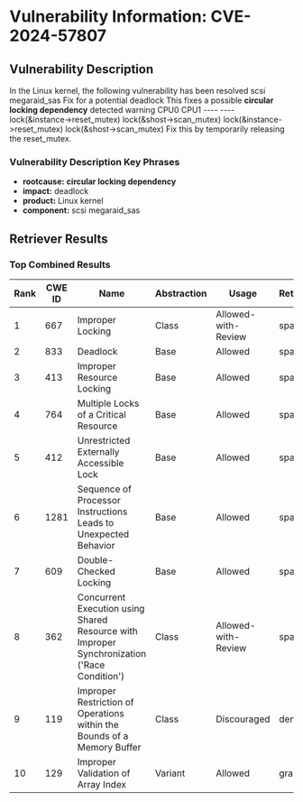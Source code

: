 # Vulnerability Information: CVE-2024-57807

## Vulnerability Description
In the Linux kernel, the following vulnerability has been resolved scsi megaraid_sas Fix for a potential deadlock This fixes a possible **circular locking dependency** detected warning CPU0 CPU1 ---- ---- lock(&instance->reset_mutex) lock(&shost->scan_mutex) lock(&instance->reset_mutex) lock(&shost->scan_mutex) Fix this by temporarily releasing the reset_mutex.

### Vulnerability Description Key Phrases
- **rootcause:** **circular locking dependency**
- **impact:** deadlock
- **product:** Linux kernel
- **component:** scsi megaraid_sas

## Retriever Results

### Top Combined Results

| Rank | CWE ID | Name | Abstraction | Usage  | Retrievers | Individual Scores |
|------|--------|------|-------------|-------|------------|-------------------|
| 1 | 667 | Improper Locking | Class | Allowed-with-Review | sparse | 0.325 |
| 2 | 833 | Deadlock | Base | Allowed | sparse | 0.255 |
| 3 | 413 | Improper Resource Locking | Base | Allowed | sparse | 0.225 |
| 4 | 764 | Multiple Locks of a Critical Resource | Base | Allowed | sparse | 0.214 |
| 5 | 412 | Unrestricted Externally Accessible Lock | Base | Allowed | sparse | 0.206 |
| 6 | 1281 | Sequence of Processor Instructions Leads to Unexpected Behavior | Base | Allowed | sparse | 0.200 |
| 7 | 609 | Double-Checked Locking | Base | Allowed | sparse | 0.193 |
| 8 | 362 | Concurrent Execution using Shared Resource with Improper Synchronization ('Race Condition') | Class | Allowed-with-Review | sparse | 0.189 |
| 9 | 119 | Improper Restriction of Operations within the Bounds of a Memory Buffer | Class | Discouraged | dense | 0.492 |
| 10 | 129 | Improper Validation of Array Index | Variant | Allowed | graph | 0.003 |

